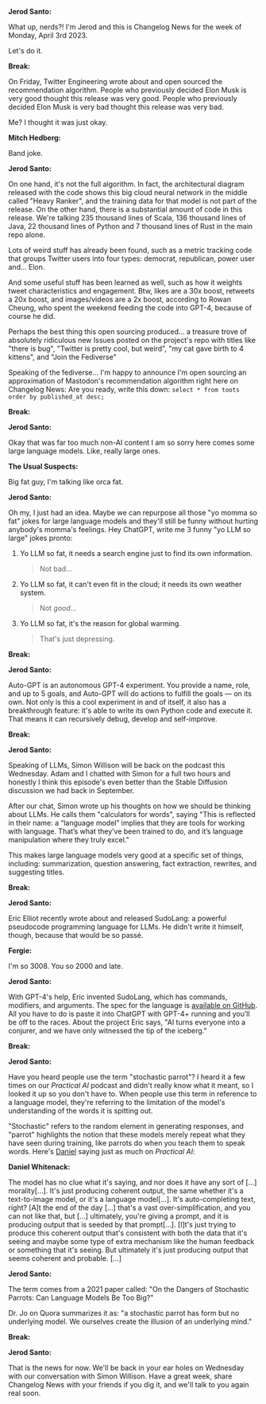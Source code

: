 **Jerod Santo:**

What up, nerds?! I'm Jerod and this is Changelog News for the week of Monday, April 3rd 2023.

Let's do it.

**Break:**

On Friday, Twitter Engineering wrote about and open sourced the recommendation algorithm. People who previously decided Elon Musk is very good thought this release was very good. People who previously decided Elon Musk is very bad thought this release was very bad.

Me? I thought it was just okay.

**Mitch Hedberg:**

Band joke.

**Jerod Santo:**

On one hand, it's not the full algorithm. In fact, the architectural diagram released with the code shows this big cloud neural network in the middle called "Heavy Ranker", and the training data for that model is not part of the release. On the other hand, there is a substantial amount of code in this release. We're talking 235 thousand lines of Scala, 136 thousand lines of Java, 22 thousand lines of Python and 7 thousand lines of Rust in the main repo alone.

Lots of weird stuff has already been found, such as a metric tracking code that groups Twitter users into four types: democrat, republican, power user and... Elon.

And some useful stuff has been learned as well, such as how it weights tweet characteristics and engagement. Btw, likes are a 30x boost, retweets a 20x boost, and images/videos are a 2x boost, according to Rowan Cheung, who spent the weekend feeding the code into GPT-4, because of course he did.

Perhaps the best thing this open sourcing produced... a treasure trove of absolutely ridiculous new Issues posted on the project's repo with titles like "there is bug", "Twitter is pretty cool, but weird", "my cat gave birth to 4 kittens", and "Join the Fediverse"

Speaking of the fediverse... I'm happy to announce I'm open sourcing an approximation of Mastodon's recommendation algorithm right here on Changelog News: Are you ready, write this down: `select * from toots order by published_at desc;`

**Break:**

**Jerod Santo:**

Okay that was far too much non-AI content I am so sorry here comes some large language models. Like, really large ones.

**The Usual Suspects:**

Big fat guy, I'm talking like orca fat.

**Jerod Santo:**

Oh my, I just had an idea. Maybe we can repurpose all those "yo momma so fat" jokes for large language models and they'll still be funny without hurting anybody's momma's feelings. Hey ChatGPT, write me 3 funny "yo LLM so large" jokes pronto:

1. Yo LLM so fat, it needs a search engine just to find its own information.
    > Not bad…
2. Yo LLM so fat, it can't even fit in the cloud; it needs its own weather system.
    > Not _good_…
4. Yo LLM so fat, it's the reason for global warming.
    > That's just depressing.

**Break:**

**Jerod Santo:**

Auto-GPT is an autonomous GPT-4 experiment. You provide a name, role, and up to 5 goals, and Auto-GPT will do actions to fulfill the goals — on its own. Not only is this a cool experiment in and of itself, it also has a breakthrough feature: it's able to write its own Python code and execute it. That means it can recursively debug, develop and self-improve.

**Break:**

**Jerod Santo:**

Speaking of LLMs, Simon Willison will be back on the podcast this Wednesday. Adam and I chatted with Simon for a full two hours and honestly I think this episode's even better than the Stable Diffusion discussion we had back in September.

After our chat, Simon wrote up his thoughts on how we should be thinking about LLMs. He calls them "calculators for words", saying "This is reflected in their name: a “language model” implies that they are tools for working with language. That’s what they’ve been trained to do, and it’s language manipulation where they truly excel."

This makes large language models very good at a specific set of things, including: summarization, question answering, fact extraction, rewrites, and suggesting titles.

**Break:**

**Jerod Santo:**

Eric Elliot recently wrote about and released SudoLang: a powerful pseudocode programming language for LLMs. He didn't write it himself, though, because that would be so passé.

**Fergie:**

I'm so 3008. You so 2000 and late.

**Jerod Santo:**

With GPT-4's help, Eric invented SudoLang, which has commands, modifiers, and arguments. The spec for the language is [available on GitHub](https://github.com/paralleldrive/sudolang-llm-support/blob/main/sudolang.sudo.md). All you have to do is paste it into ChatGPT with GPT-4+ running and you’ll be off to the races. About the project Eric says, "AI turns everyone into a conjurer, and we have only witnessed the tip of the iceberg."

**Break:**

**Jerod Santo:**

Have you heard people use the term "stochastic parrot"? I heard it a few times on our _Practical AI_ podcast and didn't really know what it meant, so I looked it up so you don't have to. When people use this term in reference to a language model, they're referring to the limitation of the model's understanding of the words it is spitting out.

"Stochastic" refers to the random element in generating responses, and "parrot" highlights the notion that these models merely repeat what they have seen during training, like parrots do when you teach them to speak words. Here's [Daniel](https://changelog.com/person/dwhitena) saying just as much on _Practical AI_:

**Daniel Whitenack:**

The model has no clue what it's saying, and nor does it have any sort of […] morality[…]. It's just producing coherent output, the same whether it's a text-to-image model, or it's a language model[…]. It's auto-completing text, right? [A]t the end of the day […] that's a vast over-simplification, and you can not like that, but […] ultimately, you're giving a prompt, and it is producing output that is seeded by that prompt[…]. [I]t's just trying to produce this coherent output that's consistent with both the data that it's seeing and maybe some type of extra mechanism like the human feedback or something that it's seeing. But ultimately it's just producing output that seems coherent and probable. […]

**Jerod Santo:**

The term comes from a 2021 paper called: "On the Dangers of Stochastic Parrots: Can Language Models Be Too Big?"

Dr. Jo on Quora summarizes it as: "a stochastic parrot has form but no underlying model. We ourselves create the illusion of an underlying mind."

**Break:**

**Jerod Santo:**

That is the news for now. We'll be back in your ear holes on Wednesday with our conversation with Simon Willison. Have a great week, share Changelog News with your friends if you dig it, and we'll talk to you again real soon.
